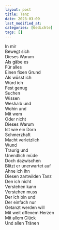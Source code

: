 ```yaml
---
layout: post
title: Tanz
date: 2023-03-09
last_modified_at:
categories: [Gedichte]
tags: []
---
```


In mir  
Bewegt sich  
Dieses Warum  
Als gäbe es  
Für alles  
Einen fixen Grund  
Als wüsst ich  
Würd ich  
Fest genug  
Suchen  
Wissen  
Weshalb und  
Wohin und  
Mit wem  
Oder nicht  
Dieses Warum  
Ist wie ein Dorn  
Schmerzhaft  
Macht verletzlich  
Wund  
Traurig und  
Unendlich müde  
Doch dazwischen  
Blitzt er unerwartet auf  
Ahne ich ihn  
Diesen zartwilden Tanz  
Den ich nicht  
Verstehen kann  
Verstehen muss  
Der ich bin und  
Der einfach nur  
Getanzt werden will  
Mit weit offenem Herzen  
Mit allem Glück  
Und allen Tränen